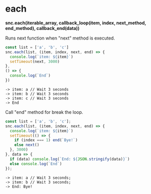 # each

**snc.each\(iterable\_array, callback\_loop\(item, index, next\_method, end\_method\), callback\_end\(data\)\)**

Runs next function when "next" method is executed.

```javascript
const list = ['a', 'b', 'c']
snc.each(list, (item, index, next, end) => {
  console.log(`item: ${item}`)
  setTimeout(next, 3000)
},
() => {
  console.log(`End`)
})
```

```text
-> item: a // Wait 3 seconds
-> item: b // Wait 3 seconds
-> item: c // Wait 3 seconds
-> End
```

Call "end" method for break the loop.

```javascript
const list = ['a', 'b', 'c'];
snc.each(list, (item, index, next, end) => {
  console.log(`item: ${item}`)
  setTimeout(() => {
    if (index === 1) end(`Bye!`)
    else next()
  }, 3000)
}, data => {
  if (data) console.log(`End: ${JSON.stringify(data)}`)
  else console.log(`End`)
});
```

```text
-> item: a // Wait 3 seconds;
-> item: b // Wait 3 seconds;
-> End: Bye!
```

